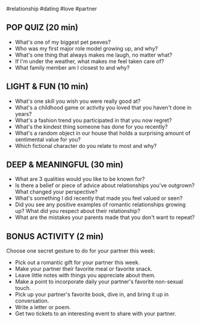#relationship #dating #love #partner
## POP QUIZ (20 min)

- What's one of my biggest pet peeves?
- Who was my first major role model growing up, and why?
- What's one thing that always makes me laugh, no matter what?
- If I'm under the weather, what makes me feel taken care of?
- What family member am I closest to and why?

## LIGHT & FUN (10 min)

- What's one skill you wish you were really good at?
- What's a childhood game or activity you loved that you haven't done in years?
- What's a fashion trend you participated in that you now regret?
- What's the kindest thing someone has done for you recently?
- What's a random object in our house that holds a surprising amount of sentimental value for you?
- Which fictional character do you relate to most and why?

## DEEP & MEANINGFUL (30 min)

- What are 3 qualities would you like to be known for?
- Is there a belief or piece of advice about relationships you've outgrown? What changed your perspective?
- What's something I did recently that made you feel valued or seen?
- Did you see any positive examples of romantic relationships growing up? What did you respect about their relationship?
- What are the mistakes your parents made that you don't want to repeat?

## BONUS ACTIVITY (2 min)

Choose one secret gesture to do for your partner this week:
- Pick out a romantic gift for your partner this week.
- Make your partner their favorite meal or favorite snack.
- Leave little notes with things you appreciate about them.
- Make a point to incorporate daily your partner's favorite non-sexual touch.
- Pick up your partner's favorite book, dive in, and bring it up in conversation.
- Write a letter or poem.
- Get two tickets to an interesting event to share with your partner.
